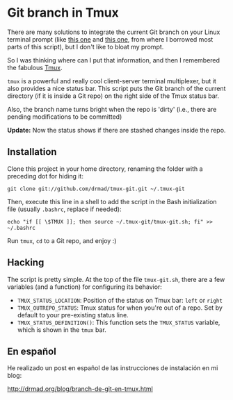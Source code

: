Git branch in Tmux
==================

There are many solutions to integrate the current Git branch on your Linux terminal
prompt (like [this one][1] and [this one][2], from where I borrowed most parts of
this script), but I don't like to bloat my prompt. 

So I was thinking where can I put that information, and then I remembered the
fabulous [Tmux][3].

`tmux` is a powerful and really cool client-server terminal multiplexer, but it
also provides a nice status bar. This script puts the Git branch of the current
directory (if it is inside a Git repo) on the right side of the Tmux status bar.

Also, the branch name turns bright when the repo is 'dirty' (i.e., there are 
pending modifications to be committed)

**Update:** Now the status shows if there are stashed changes inside the repo.

## Installation

Clone this project in your home directory, renaming the folder with a preceding
dot for hiding it:

    git clone git://github.com/drmad/tmux-git.git ~/.tmux-git
  
Then, execute this line in a shell to add the script in the Bash initialization 
file (usually `.bashrc`, replace if needed):

    echo "if [[ \$TMUX ]]; then source ~/.tmux-git/tmux-git.sh; fi" >> ~/.bashrc
  
Run `tmux`, `cd` to a Git repo, and enjoy :)

## Hacking

The script is pretty simple. At the top of the file `tmux-git.sh`, there are a
few variables (and a function) for configuring its behavior:

* `TMUX_STATUS_LOCATION`: Position of the status on Tmux bar: `left` or `right`
* `TMUX_OUTREPO_STATUS`: Tmux status for when you're out of a repo. Set by 
  default to your pre-existing status line. 
* `TMUX_STATUS_DEFINITION()`: This function sets the `TMUX_STATUS` variable, which
  is shown in the `tmux` bar.

## En español

He realizado un post en español de las instrucciones de instalación en mi blog:

http://drmad.org/blog/branch-de-git-en-tmux.html

[1]: https://github.com/jimeh/git-aware-prompt
[2]: http://aaroncrane.co.uk/2009/03/git_branch_prompt/
[3]: http://tmux.sourceforge.net/
